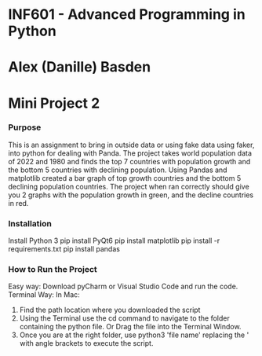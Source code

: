 # INF601 - Advanced Programming in Python
# Alex (Danille) Basden
# Mini Project 2

### Purpose
This is an assignment to bring in outside data or using fake data using faker, into python for dealing with Panda.
The project takes world population data of 2022 and 1980 and finds the top 7 countries with population growth and the 
bottom 5 countries with declining population. Using Pandas and matplotlib created a bar graph of top growth countries
and the bottom 5 declining population countries. The project when ran correctly should give you 2 graphs with the
population growth in green, and the decline countries in red.

### Installation
Install Python 3
pip install PyQt6
pip install matplotlib
pip install -r requirements.txt
pip install pandas

### How to Run the Project

Easy way: Download pyCharm or Visual Studio Code and run the code. Terminal Way:
In Mac:

   1. Find the path location where you downloaded the script
   2. Using the Terminal use the cd command to navigate to the folder containing the python file. Or Drag the file into the Terminal Window.
   3. Once you are at the right folder, use python3 'file name' replacing the ' with angle brackets to execute the script.
